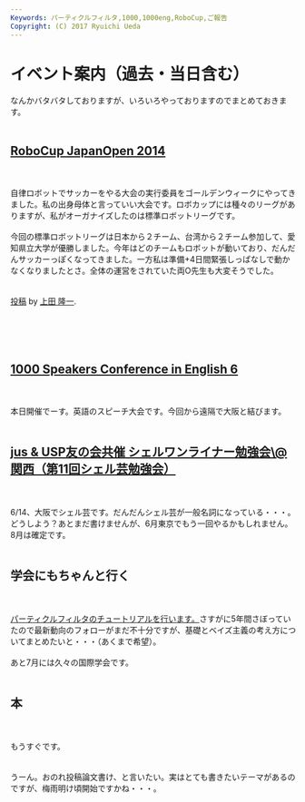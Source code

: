 ```yaml
---
Keywords: パーティクルフィルタ,1000,1000eng,RoboCup,ご報告
Copyright: (C) 2017 Ryuichi Ueda
---
```


# イベント案内（過去・当日含む）
なんかバタバタしておりますが、いろいろやっておりますのでまとめておきます。<br />
<br />
<h2><a href="http://www.robocup-japanopen.org/">RoboCup JapanOpen 2014</a></h2><br />
<br />
自律ロボットでサッカーをやる大会の実行委員をゴールデンウィークにやってきました。私の出身母体と言っていい大会です。ロボカップには種々のリーグがありますが、私がオーガナイズしたのは標準ロボットリーグです。<br />
<br />
今回の標準ロボットリーグは日本から２チーム、台湾から２チーム参加して、愛知県立大学が優勝しました。今年はどのチームもロボットが動いており、だんだんサッカーっぽくなってきました。一方私は準備+4日間緊張しっぱなしで動かなくなりましたとさ。全体の運営をされていた両O先生も大変そうでした。<br />
<br />
<div id="fb-root"></div> <script>(function(d, s, id) { var js, fjs = d.getElementsByTagName(s)[0]; if (d.getElementById(id)) return; js = d.createElement(s); js.id = id; js.src = "//connect.facebook.net/ja_JP/all.js#xfbml=1"; fjs.parentNode.insertBefore(js, fjs); }(document, 'script', 'facebook-jssdk'));</script><br />
<div class="fb-post" data-href="https://www.facebook.com/photo.php?v=10203072779047590" data-width="466"><div class="fb-xfbml-parse-ignore"><a href="https://www.facebook.com/photo.php?v=10203072779047590">投稿</a> by <a href="https://www.facebook.com/ryueda">上田 隆一</a>.</div></div><br />
<br />
<!--more--><br />
<br />
<h2><a href="http://1000.doorkeeper.jp/events/10421">1000 Speakers Conference in English 6</a></h2><br />
<br />
本日開催でーす。英語のスピーチ大会です。今回から遠隔で大阪と結びます。<br />
<br />
<h2><a href="http://japanunixsociety.doorkeeper.jp/events/10184">jus & USP友の会共催 シェルワンライナー勉強会\@関西（第11回シェル芸勉強会）</a></h2><br />
<br />
6/14、大阪でシェル芸です。だんだんシェル芸が一般名詞になっている・・・。どうしよう？あとまだ書けませんが、6月東京でもう一回やるかもしれません。8月は確定です。<br />
<br />
<h2>学会にもちゃんと行く</h2><br />
<br />
<a href="http://www.sci14.org/specials.html">パーティクルフィルタのチュートリアルを行います。</a>さすがに5年間さぼっていたので最新動向のフォローがまだ不十分ですが、基礎とベイズ主義の考え方についてまとめたいと・・・（あくまで希望）。<br />
<br />
あと7月には久々の国際学会です。<br />
<br />
<h2>本</h2><br />
<br />
もうすぐです。<br />
<br />
<br />
うーん。おのれ投稿論文書け、と言いたい。実はとても書きたいテーマがあるのですが、梅雨明け頃開始ですかね・・・。
